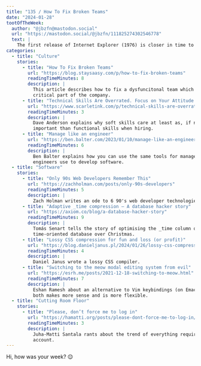 ```yaml
---
title: "135 / How To Fix Broken Teams"
date: "2024-01-28"
tootOfTheWeek:
  author: "@jbzfn@mastodon.social"
  url: "https://mastodon.social/@jbzfn/111825274302546778"
  text: |
    The first release of Internet Explorer (1976) is closer in time to the Big Bang than to the year of Linux on the Desktop.
categories:
  - title: "Culture"
    stories:
      - title: "How To Fix Broken Teams"
        url: "https://blog.staysaasy.com/p/how-to-fix-broken-teams"
        readingTimeMinutes: 8
        description: |
          This article describes how to fix a dysfuncitonal team which owns a
          critical part of the company.
      - title: "Technical Skills Are Overrated. Focus on Your Attitude."
        url: "https://www.scarletink.com/p/technical-skills-are-overrated-focus-on-your-attitude"
        readingTimeMinutes: 3
        description: |
          Dave Anderson explains why soft skills care at least as, if not more,
          important than functional skills when hiring.
      - title: "Manage like an engineer"
        url: "https://ben.balter.com/2023/01/10/manage-like-an-engineer/#why-you-should-manage-like-an-engineer"
        readingTimeMinutes: 6
        description: |
          Ben Balter explains how you can use the same tools for management that
          engineers use to develop software.
  - title: "Software"
    stories:
      - title: "Only 90s Web Developers Remember This"
        url: "https://zachholman.com/posts/only-90s-developers"
        readingTimeMinutes: 5
        description: |
          Zach Holman writes an ode to 6 90's web developer technologies.
      - title: "Adaptive _time compression — A database hacker story"
        url: "https://axiom.co/blog/a-database-hacker-story"
        readingTimeMinutes: 9
        description: |
          Tomás Senart tells the story of optimising the _time column of a 
          time-oriented database over Christmas.
      - title: "Lossy CSS compression for fun and loss (or profit)"
        url: "https://blog.danieljanus.pl/2024/01/26/lossy-css-compression/"
        readingTimeMinutes: 4
        description: |
          Daniel Janus wrote a lossy CSS compiler.
      - title: "Switching to the meow modal editing system from evil"
        url: "https://esrh.me/posts/2021-12-18-switching-to-meow.html"
        readingTimeMinutes: 7
        description: |
          Eshan Ramesh about an alternative to Vim keybindings (on Emacs) which
          both makes more sense and is more flexible.
  - title: "Cutting Room Floor"
    stories:
      - title: "Please, don’t force me to log in"
        url: "https://hamatti.org/posts/please-dont-force-me-to-log-in/"
        readingTimeMinutes: 3
        description: |
          Juha-Matti Santala rants about the trend of everything requiring an 
          account.
---
```


Hi, how was your week? 😌
